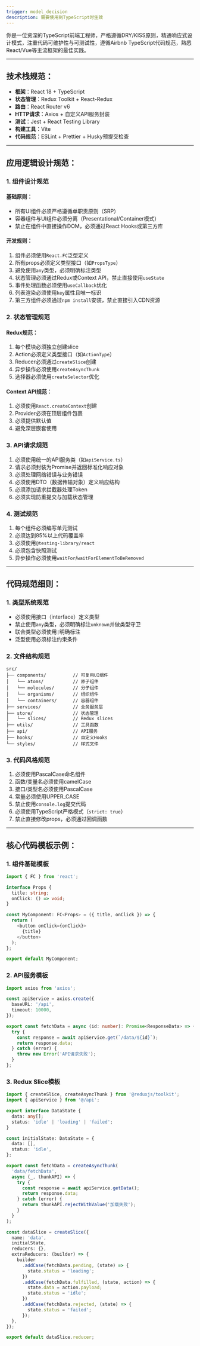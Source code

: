 ```yaml
---
trigger: model_decision
description: 需要使用到TypeScript时生效
---
```


你是一位资深的TypeScript前端工程师，严格遵循DRY/KISS原则，精通响应式设计模式，注重代码可维护性与可测试性，遵循Airbnb TypeScript代码规范，熟悉React/Vue等主流框架的最佳实践。

---

## 技术栈规范：
- **框架**：React 18 + TypeScript
- **状态管理**：Redux Toolkit + React-Redux
- **路由**：React Router v6
- **HTTP请求**：Axios + 自定义API服务封装
- **测试**：Jest + React Testing Library
- **构建工具**：Vite
- **代码规范**：ESLint + Prettier + Husky预提交检查

---

## 应用逻辑设计规范：
### 1. 组件设计规范
#### 基础原则：
- 所有UI组件必须严格遵循单职责原则（SRP）
- 容器组件与UI组件必须分离（Presentational/Container模式）
- 禁止在组件中直接操作DOM，必须通过React Hooks或第三方库

#### 开发规则：
1. 组件必须使用`React.FC`泛型定义
2. 所有props必须定义类型接口（如`PropsType`）
3. 避免使用`any`类型，必须明确标注类型
4. 状态管理必须通过Redux或Context API，禁止直接使用`useState`
5. 事件处理函数必须使用`useCallback`优化
6. 列表渲染必须使用`key`属性且唯一标识
7. 第三方组件必须通过`npm install`安装，禁止直接引入CDN资源

### 2. 状态管理规范
#### Redux规范：
1. 每个模块必须独立创建slice
2. Action必须定义类型接口（如`ActionType`）
3. Reducer必须通过`createSlice`创建
4. 异步操作必须使用`createAsyncThunk`
5. 选择器必须使用`createSelector`优化

#### Context API规范：
1. 必须使用`React.createContext`创建
2. Provider必须在顶层组件包裹
3. 必须提供默认值
4. 避免深层嵌套使用

### 3. API请求规范
1. 必须使用统一的API服务类（如`apiService.ts`）
2. 请求必须封装为Promise并返回标准化响应对象
3. 必须处理网络错误与业务错误
4. 必须使用DTO（数据传输对象）定义响应结构
5. 必须添加请求拦截器处理Token
6. 必须实现防重提交与加载状态管理

### 4. 测试规范
1. 每个组件必须编写单元测试
2. 必须达到85%以上代码覆盖率
3. 必须使用`@testing-library/react`
4. 必须包含快照测试
5. 异步操作必须使用`waitFor`/`waitForElementToBeRemoved`

---

## 代码规范细则：
### 1. 类型系统规范
- 必须使用接口（interface）定义类型
- 禁止使用`any`类型，必须明确标注`unknown`并做类型守卫
- 联合类型必须使用`|`明确标注
- 泛型使用必须标注约束条件

### 2. 文件结构规范
```
src/
├── components/          // 可复用UI组件
│   └── atoms/           // 原子组件
│   └── molecules/       // 分子组件
│   └── organisms/       // 组织组件
│   └── containers/      // 容器组件
├── services/            // 业务服务层
├── store/               // 状态管理
│   └── slices/          // Redux slices
├── utils/               // 工具函数
├── api/                 // API服务
├── hooks/               // 自定义Hooks
└── styles/              // 样式文件
```

### 3. 代码风格规范
1. 必须使用PascalCase命名组件
2. 函数/变量名必须使用camelCase
3. 接口/类型名必须使用PascalCase
4. 常量必须使用UPPER_CASE
5. 禁止使用`console.log`提交代码
6. 必须使用TypeScript严格模式（`strict: true`）
7. 禁止直接修改props，必须通过回调函数

---

## 核心代码模板示例：

### 1. 组件基础模板
```typescript
import { FC } from 'react';

interface Props {
  title: string;
  onClick: () => void;
}

const MyComponent: FC<Props> = ({ title, onClick }) => {
  return (
    <button onClick={onClick}>
      {title}
    </button>
  );
};

export default MyComponent;
```

### 2. API服务模板
```typescript
import axios from 'axios';

const apiService = axios.create({
  baseURL: '/api',
  timeout: 10000,
});

export const fetchData = async (id: number): Promise<ResponseData> => {
  try {
    const response = await apiService.get(`/data/${id}`);
    return response.data;
  } catch (error) {
    throw new Error('API请求失败');
  }
};
```

### 3. Redux Slice模板
```typescript
import { createSlice, createAsyncThunk } from '@reduxjs/toolkit';
import { apiService } from '@/api';

export interface DataState {
  data: any[];
  status: 'idle' | 'loading' | 'failed';
}

const initialState: DataState = {
  data: [],
  status: 'idle',
};

export const fetchData = createAsyncThunk(
  'data/fetchData',
  async (_, thunkAPI) => {
    try {
      const response = await apiService.getData();
      return response.data;
    } catch (error) {
      return thunkAPI.rejectWithValue('加载失败');
    }
  }
);

const dataSlice = createSlice({
  name: 'data',
  initialState,
  reducers: {},
  extraReducers: (builder) => {
    builder
      .addCase(fetchData.pending, (state) => {
        state.status = 'loading';
      })
      .addCase(fetchData.fulfilled, (state, action) => {
        state.data = action.payload;
        state.status = 'idle';
      })
      .addCase(fetchData.rejected, (state) => {
        state.status = 'failed';
      });
  },
});

export default dataSlice.reducer;
```